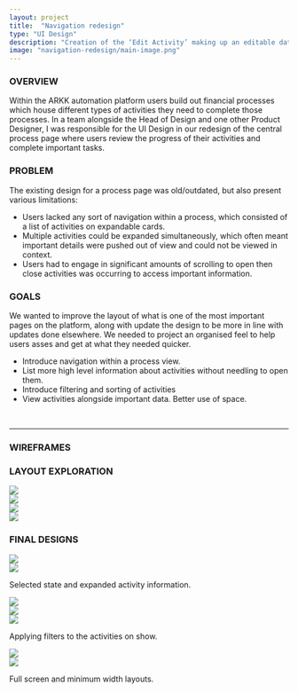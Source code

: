 ```yaml
---
layout: project
title:  "Navigation redesign"
type: "UI Design"
description: "Creation of the ‘Edit Activity’ making up an editable data table, for ARKK Solutions financial automation platform."
image: "navigation-redesign/main-image.png"
---
```


### OVERVIEW
Within the ARKK automation platform users build out financial processes which house different types of activities they need to complete those processes. In a team alongside the Head of Design and one other Product Designer, I was responsible for the UI Design in our redesign of the central process page where users review the progress of their activities and complete important tasks.

### PROBLEM
The existing design for a process page was old/outdated, but also present various limitations:
- Users lacked any sort of navigation within a process, which consisted of a list of activities on expandable cards.
- Multiple activities could be expanded simultaneously, which often meant important details were pushed out of view and could not be viewed in context. 
- Users had to engage in significant amounts of scrolling to open then close activities was occurring to access important information.

### GOALS
We wanted to improve the layout of what is one of the most important pages on the platform, along with update the design to be more in line with updates done elsewhere. We needed to project an organised feel to help users asses and get at what they needed quicker.
- Introduce navigation within a process view. 
- List more high level information about activities without needling to open them. 
- Introduce filtering and sorting of activities 
- View activities alongside important data. Better use of space.

<br>

---

### WIREFRAMES

### LAYOUT EXPLORATION
<div class="row four-image">
    <div class="col-md-6 col-xs-12 row">
        <div class="col-md-6 col-xs-6">
            <img src="{{ site.baseurl }}/assets/img/navigation-redesign/navigation-wireframes-1.png">
        </div>
        <div class="col-md-6 col-xs-6">
            <img src="{{ site.baseurl }}/assets/img/navigation-redesign/navigation-wireframes-2.png">
        </div>
    </div>
    <div class="col-md-6 col-xs-12 row">
        <div class="col-md-6 col-xs-6">
            <img src="{{ site.baseurl }}/assets/img/navigation-redesign/navigation-wireframes-3.png">
        </div>
        <div class="col-md-6 col-xs-6">
            <img src="{{ site.baseurl }}/assets/img/navigation-redesign/navigation-wireframes-4.png">
        </div>
    </div>
</div>

### FINAL DESIGNS
<div class="row two-image">
    <div class="col-md-6 col-xs-12">
        <img src="{{ site.baseurl }}/assets/img/navigation-redesign/navigation-final-1.png">
    </div>
    <div class="col-md-6 col-xs-12">
        <img src="{{ site.baseurl }}/assets/img/navigation-redesign/navigation-final-2.png">
    </div>
    <p class="label">Selected state and expanded activity information.</p>
</div>

<div class="row three-image">
    <div class="col-md-4 col-xs-12">
        <img src="{{ site.baseurl }}/assets/img/navigation-redesign/navigation-final-3.png">
    </div>
    <div class="col-md-4 col-xs-12">
        <img src="{{ site.baseurl }}/assets/img/navigation-redesign/navigation-final-4.png">
    </div>
    <div class="col-md-4 col-xs-12">
        <img src="{{ site.baseurl }}/assets/img/navigation-redesign/navigation-final-5.png">
    </div>
    <p clas="label">Applying filters to the activities on show.</p>
</div>

<div class="row two-image">
    <div class="col-md-7 col-xs-12">
        <img src="{{ site.baseurl }}/assets/img/navigation-redesign/navigation-final-6.png">
    </div>
    <div class="col-md-5 col-xs-12">
        <img src="{{ site.baseurl }}/assets/img/navigation-redesign/navigation-final-7.png">
    </div>
    <p class="label">Full screen and minimum width layouts.</p>
</div>